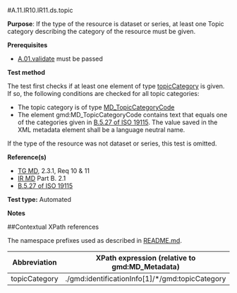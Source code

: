#A.11.IR10.IR11.ds.topic

**Purpose**: If the type of the resource is dataset or series, at least one Topic category describing the category of the resource must be given.

**Prerequisites**
* [A.01.validate](A.01.validate.md) must be passed

**Test method**

The test first checks if at least one element of type [topicCategory](#topic) is given. If so, the following conditions are checked for all topic categories:
*	The topic category is of type [MD_TopicCategoryCode](#topic)
*	The element gmd:MD_TopicCategoryCode contains text that equals one of the categories given in [B.5.27 of ISO 19115](http://inspire.ec.europa.eu/metadata-codelist/TopicCategory).
The value saved in the XML metadata element shall be a language neutral name.

If the type of the resource was not dataset or series, this test is omitted.

**Reference(s)**	 

* [TG MD](./README.md#ref_TG_MD), 2.3.1, Req 10 & 11
* [IR MD](README.md#ref_IR_MD) Part B. 2.1
* [B.5.27 of ISO 19115](http://inspire.ec.europa.eu/metadata-codelist/TopicCategory)

**Test type:** Automated

**Notes**

##Contextual XPath references

The namespace prefixes used as described in [README.md](./README.md#namespaces).

Abbreviation                                   |  XPath expression (relative to gmd:MD_Metadata)
-----------------------------------------------| -------------------------------------------------------------------------
<a name="topic"></a> topicCategory  | ./gmd:identificationInfo[1]/*/gmd:topicCategory
